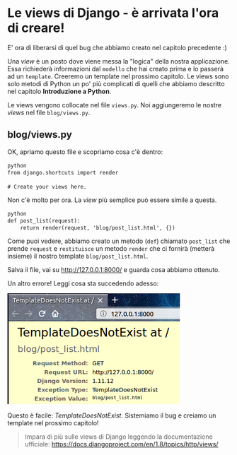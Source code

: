# Le views di Django - è arrivata l'ora di creare!

E' ora di liberarsi di quel bug che abbiamo creato nel capitolo precedente :)

Una *view* è un posto dove viene messa la "logica" della nostra applicazione. Essa richiederà informazioni dal `modello` che hai creato prima e lo passerà ad un `template`. Creeremo un template nel prossimo capitolo. Le views sono solo metodi di Python un po' più complicati di quelli che abbiamo descritto nel capitolo **Introduzione a Python**.

Le views vengono collocate nel file `views.py`. Noi aggiungeremo le nostre *views* nel file `blog/views.py`.

## blog/views.py

OK, apriamo questo file e scopriamo cosa c'è dentro:

    python
    from django.shortcuts import render
    
    # Create your views here.
    

Non c'è molto per ora. La *view* più semplice può essere simile a questa.

    python
    def post_list(request):
        return render(request, 'blog/post_list.html', {})
    

Come puoi vedere, abbiamo creato un metodo (`def`) chiamato `post_list` che prende `request` e `restituisce` un metodo `render` che ci fornirà (metterà insieme) il nostro template `blog/post_list.html`.

Salva il file, vai su http://127.0.0.1:8000/ e guarda cosa abbiamo ottenuto.

Un altro errore! Leggi cosa sta succedendo adesso:

![Error][1]

 [1]: images/error.png

Questo è facile: *TemplateDoesNotExist*. Sistemiamo il bug e creiamo un template nel prossimo capitolo!

> Impara di più sulle views di Django leggendo la documentazione ufficiale: https://docs.djangoproject.com/en/1.8/topics/http/views/